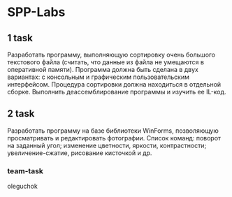 # SPP-Labs
## 1 task
Разработать программу, выполняющую сортировку очень большого текстового файла (считать, что данные из файла не умещаются в оперативной памяти). Программа должна быть сделана в двух вариантах: с консольным и графическим пользовательским интерфейсом. Процедура сортировки должна находиться в отдельной сборке. Выполнить деассемблирование программы и изучить ее IL-код.

## 2 task
Разработать программу на базе библиотеки WinForms, позволяющую просматривать и редактировать фотографии. Список команд: поворот на заданный угол; изменение цветности, яркости, контрастности; увеличение-сжатие, рисование кисточкой и др.
### team-task
oleguchok
